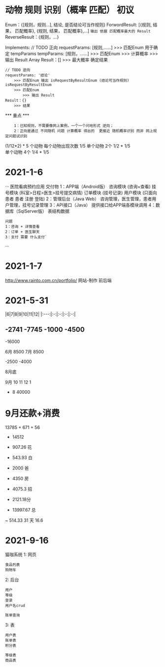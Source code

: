 # 动物 规则 识别（概率 匹配） 初议
Enum：{[规则，规则...], 结论, 是否结论可当作规则}
ForwordResult: [{规则, 结果， 匹配概率}, {规则, 结果， 匹配概率},...]
    ``` 输出 依据 匹配概率最大的 Result ```
ReverseResult：{规则，...}

Implements:
    // TODO 正向
    requestParams: [规则,......] 
        >>> 匹配Enum 用于确定 tempParams
    tempParams: [规则，......]
        >>> 匹配Enum 
            >>> 计算概率 
                >>> 输出 Result Array
    Result：[]
        >>> 最大概率 确定结果
    
    // TODO 逆向
    requestParams: '结论'
        >>> 匹配Enum 输出 isRequestByResultEnum (结论可当作规则)
    isRequestByResultEnum
        >>> 匹配Enum 
            >>> 输出 Result
    Result：{} 
        >>> 结果

*** 重点 *** 
```
    1：已知规则，不需要像网上案例，一个一个问地形式 逆向；
    2：正向是通过 不同随机 问题 计算概率 得出的  更接近 随机概率识别 而非 网上规定问题试识别
```
(1/12*2) * 
5 个动物 每个动物出现次数 1/5
    单个动物 2个                1/2 * 1/5   
    单个动物 4个                1/4 * 1/5  




# 2021-1-6
···
    医院看病预约应用
    交付物
    1：APP端（Android版）
        咨询模块 (咨询+查看)
        挂号模块 (科室>日程>医生>挂号提交病情)
        订单模块 (挂号记录)
        用户模块 (只面向患者 患者 注册 登陆)
    2：管理后台（Java Web）
        咨询管理，医生管理，患者用户管理，挂号记录管理
    3：API接口（Java）
        提供接口给APP端各模块调用
    4：数据库（SqlServer版）
        表结构数据


    问题
    1：咨询 + 详情查看
    2：订单 + 医生聊天
    3：支付 需要 什么支付`
···


# 2021-1-7
http://www.rainto.com.cn/portfolio/ 网站-制作
前后端


# 2021-5-31
|6|7|8|9|10|11|12|
|:---:|:-:|:-:|:-:|:-:|


-2741
-7745
-1000
-4500
-------
-16000

6月 8500
7月 8500

-2500
-4000

8月底


9月
10
11
12
1

* 8
40000

# 9月还款+消费
13785 + 671 + 56
+ 14512

- 907.26 花
- 543.93 白
- 2000   爸
- 4350   房
- 4075.3 招
- 2121.18分

- 13997.67 总

~ 514.33
31 天
16.6

# 2021-9-16
猫咖系统
1: 网页
```
食品列表
购物车
```

2: 后台
```
用户
等级
登录
用户名crud

账单查询
```

3: 表
```
用户表
账单表
积分表

等级表
商品表
```